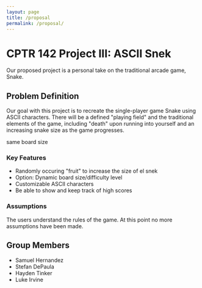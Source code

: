 ```yaml
---
layout: page
title: /proposal
permalink: /proposal/
---
```


# CPTR 142 Project III: ASCII Snek

Our proposed project is a personal take on the traditional arcade game, Snake.

## Problem Definition

Our goal with this project is to recreate the single-player game Snake using ASCII characters.
There will be a defined "playing field" and the traditional elements of the game, including "death"
upon running into yourself and an increasing snake size as the game progresses.


same board size

### Key Features

* Randomly occuring "fruit" to increase the size of el snek
* Option: Dynamic board size/difficulty level
* Customizable ASCII characters
* Be able to show and keep track of high scores

### Assumptions

The users understand the rules of the game.
At this point no more assumptions have been made.

## Group Members

* Samuel Hernandez
* Stefan DePaula
* Hayden Tinker
* Luke Irvine
